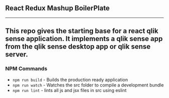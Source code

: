 ## React Redux Mashup BoilerPlate
---
This repo gives the starting base for a react qlik sense application. It implements a qlik sense app from the qlik sense desktop app or qlik sense server.
---
### NPM Commands
- `npm run build` - Builds the production ready application
- `npm run watch` - Watches the src folder to compile a development bundle
- `npm run lint` - lints all js and jsx files in src using eslint

